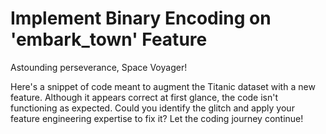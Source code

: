 # Implement Binary Encoding on 'embark_town' Feature

Astounding perseverance, Space Voyager!

Here's a snippet of code meant to augment the Titanic dataset with a new feature. Although it appears correct at first glance, the code isn't functioning as expected. Could you identify the glitch and apply your feature engineering expertise to fix it? Let the coding journey continue!
